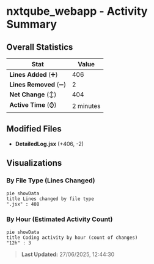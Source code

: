 # nxtqube_webapp - Activity Summary 

## Overall Statistics

| Stat                   | Value                                                             |
| ---------------------- | ----------------------------------------------------------------- |
| **Lines Added** (➕)   | 406                                          |
| **Lines Removed** (➖) | 2                                        |
| **Net Change** (↕)    | 404                |
| **Active Time** (⌚)   | 2 minutes |


## Modified Files
- **DetailedLog.jsx** (+406, -2)

## Visualizations

### By File Type (Lines Changed)

```mermaid
pie showData
title Lines changed by file type
".jsx" : 408
```

### By Hour (Estimated Activity Count)

```mermaid
pie showData
title Coding activity by hour (count of changes)
"12h" : 3
```


> **Last Updated:** 27/06/2025, 12:44:30